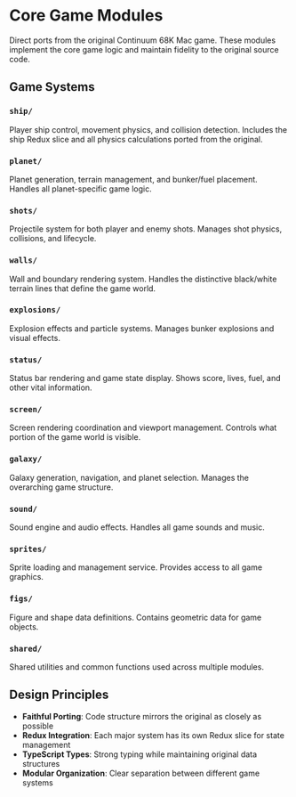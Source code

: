 # Core Game Modules

Direct ports from the original Continuum 68K Mac game. These modules implement the core game logic and maintain fidelity to the original source code.

## Game Systems

### `ship/`
Player ship control, movement physics, and collision detection. Includes the ship Redux slice and all physics calculations ported from the original.

### `planet/`
Planet generation, terrain management, and bunker/fuel placement. Handles all planet-specific game logic.

### `shots/`
Projectile system for both player and enemy shots. Manages shot physics, collisions, and lifecycle.

### `walls/`
Wall and boundary rendering system. Handles the distinctive black/white terrain lines that define the game world.

### `explosions/`
Explosion effects and particle systems. Manages bunker explosions and visual effects.

### `status/`
Status bar rendering and game state display. Shows score, lives, fuel, and other vital information.

### `screen/`
Screen rendering coordination and viewport management. Controls what portion of the game world is visible.

### `galaxy/`
Galaxy generation, navigation, and planet selection. Manages the overarching game structure.

### `sound/`
Sound engine and audio effects. Handles all game sounds and music.

### `sprites/`
Sprite loading and management service. Provides access to all game graphics.

### `figs/`
Figure and shape data definitions. Contains geometric data for game objects.

### `shared/`
Shared utilities and common functions used across multiple modules.

## Design Principles

- **Faithful Porting**: Code structure mirrors the original as closely as possible
- **Redux Integration**: Each major system has its own Redux slice for state management
- **TypeScript Types**: Strong typing while maintaining original data structures
- **Modular Organization**: Clear separation between different game systems